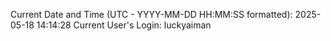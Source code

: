 Current Date and Time (UTC - YYYY-MM-DD HH:MM:SS formatted): 2025-05-18 14:14:28
Current User's Login: luckyaiman
